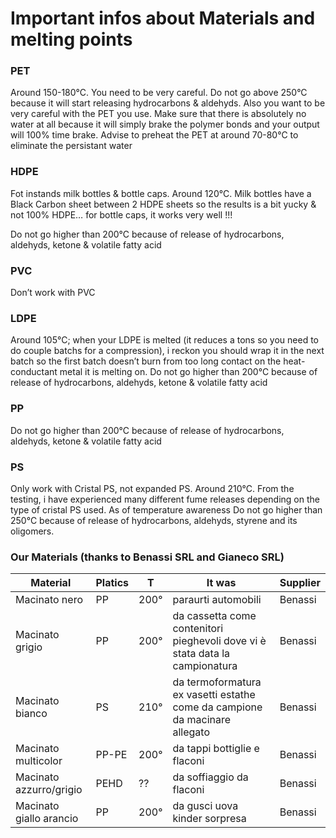 

# Important infos about Materials and melting points

### PET

Around 150-180°C. You need to be very careful. Do not go above 250°C because it will start releasing hydrocarbons & aldehyds. Also you want to be very careful with the PET you use. Make sure that there is absolutely no water at all because it will simply brake the polymer bonds and your output will 100% time brake. Advise to preheat the PET at around 70-80°C to eliminate the persistant water

### HDPE

Fot instands milk bottles & bottle caps. Around 120°C. Milk bottles have a Black Carbon sheet between 2 HDPE sheets so the results is a bit yucky & not 100% HDPE… for bottle caps, it works very well !!!

Do not go higher than 200°C because of release of hydrocarbons, aldehyds,  ketone & volatile fatty acid

### PVC

Don’t work with PVC

### LDPE

Around 105°C; when your LDPE is melted (it reduces a tons so you need to do couple batchs for a compression), i reckon you should wrap it in the next batch so the first batch doesn’t burn from too long contact on the heat-conductant metal it is melting on.
Do not go higher than 200°C because of release of hydrocarbons, aldehyds,  ketone & volatile fatty acid

### PP

Do not go higher than 200°C because of release of hydrocarbons, aldehyds,  ketone & volatile fatty acid

### PS

Only work with Cristal PS, not expanded PS. Around  210°C. From the testing, i have experienced many different fume releases depending on the type of cristal PS used. As of temperature awareness
Do not go higher than 250°C because of release of hydrocarbons, aldehyds,  styrene and its oligomers.


### Our Materials (thanks to Benassi SRL and Gianeco SRL)

| Material | Platics | T | It was | Supplier |
| -------- | ------- | -------|  ------ | -------- |
| Macinato nero | PP | 200° | paraurti automobili | Benassi  |
| Macinato grigio |  PP | 200° | da cassetta come contenitori pieghevoli dove vi è stata data la campionatura | Benassi |
| Macinato bianco |  PS | 210° | da termoformatura  ex vasetti estathe come da campione da macinare allegato | Benassi |
| Macinato multicolor |  PP-PE | 200° |   da tappi bottiglie e flaconi | Benassi |
| Macinato azzurro/grigio |  PEHD | ?? | da soffiaggio da flaconi | Benassi |
| Macinato giallo arancio |   PP | 200° |  da gusci uova kinder sorpresa | Benassi |
